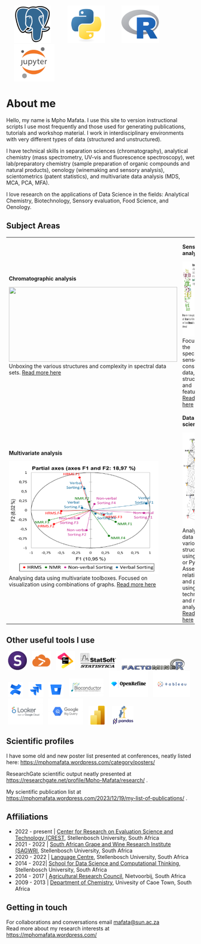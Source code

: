 <p>
 		<img height="100" src="./assets/postgresql-original.svg" hspace="20" >
 		<img height="100" src="./assets/python-original.svg" hspace="20" >
 		<img height="100" src="./assets/r-original.svg" hspace="20" >
		<img height="100" src="./assets/jupyter.png" hspace="20" >
</p>

# About me
Hello, my name is Mpho Mafata. I use this site to version instructional scripts I use most frequently and those used for generating publications, tutorials and workshop material. I work in interdisciplinary environments with very different types of data (structured and unstructured). 

I have technical skills in separation sciences (chromatography), analytical chemistry (mass spectrometry, UV-vis and fluorescence spectroscopy), wet lab/preparatory chemistry (sample preparation of organic compounds and natural products), oenology (winemaking and sensory analysis), scientometrics (patent statistics), and multivariate data analysis (MDS, MCA, PCA, MFA). 

I love research on the applications of Data Science in the fields: Analytical Chemistry, Biotechnology, Sensory evaluation, Food Science, and Oenology.  

## Subject Areas

<table>
 <tr>
	 
<td>
	
__Chromatographic analysis__

<img height="200" src="./assets/tic_overlay.jpg" width="450">

<br clear="left"/>
<figcaption text-size-adjust: none>
	Unboxing the various structures and complexity in spectral data sets. <a href ="https://github.com/mpho-mafata/Chromatographic-data"> Read more here </a>
</figcaption>

</td>


<td>
	
__Sensory analysis__

<img height="200" src="./assets/sensory.png" width="450">

<br clear="left"/>
<figcaption text-size-adjust: none>
	Focused on the specifics of sensory and consumer data, their structures, and features. <a href ="https://github.com/mpho-mafata/Network-analysis-of-sensory-attributes"> Read more here </a>
</figcaption>
	
</td>
</tr>

 <tr>
	 
<td>


__Multivariate analysis__


<img height="300" src="./assets/MFA_biplot.png" width="400">

<br clear="left"/>
<figcaption text-size-adjust: none>
	Analysing data using multivariate toolboxes. Focused on visualization using combinations of graphs. <a href ="https://github.com/mpho-mafata/hplc_scanning"> Read more here </a>
</figcaption>
	
</td>

<td>

__Data science__

<img height="250" src="./assets/network_graph.jpeg" width="420">

<br clear="left"/>
<figcaption text-size-adjust: none>
	Analysing data of various structures using SQL, R or Python. Assessing relationships and patterns using fuzzy techniques and network analysis. <a href ="https://github.com/mpho-mafata/Network-analysis"> Read more here </a>
	
</figcaption>
  
</td>

 </tr>
</table>

## Other useful tools I use

<p>
		<img height="50" src="./assets/SIMCA.jpg" hspace="5" >
		<img height="50" src="./assets/xlstat.png" hspace="5" >
		<img height="50" src="./assets/jetbrains-original.svg" hspace="5" >
		<img height="50" src="./assets/statistica.png" hspace="5" >
		<img height="30" src="./assets/factominer.jpeg" hspace="5" >
		<img height="40" src="./assets/confluence-original.svg" hspace="5" >
		<img height="40" src="./assets/jira-original.svg" hspace="5" >
 		<img height="40" src="./assets/bitbucket-original.svg" hspace="5" >
		<img height="50" src="./assets/bioconductorlogo.jpeg" hspace="5" >
		<img height="70" src="./assets/openrefine.jpg" hspace="5" >
		<img height="70" src="./assets/Tableau.svg" hspace="5" >
		<img height="70" src="./assets/looker-by-google-cloud.jpeg" hspace="5" >
		<img height="70" src="./assets/google-bigquery.jpeg" hspace="5" >
		<img height="50" src="./assets/powerbi-original.svg" hspace="5" >
		<img height="50" src="./assets/pandas-python.png" hspace="5" >
		
 		
	
</p>

## Scientific profiles
I have  some old and new poster list presented at conferences, neatly listed here: https://mphomafata.wordpress.com/category/posters/

ResearchGate scientific output neatly presented at https://researchgate.net/profile/Mpho-Mafata/research/ .

My scientific publication list at https://mphomafata.wordpress.com/2023/12/19/my-list-of-publications/ .

## Affiliations

* 2022 - present | [Center for Research on Evaluation Science and Technology (CREST](https://www0.sun.ac.za/crest/), Stellenbosch University, South Africa
* 2021 - 2022 | [South African Grape and Wine Research Institute (SAGWRI](https://sagwri.sun.ac.za/), Stellenbosch University, South Africa
* 2020 - 2022 | [Language Centre](https://languagecentre.sun.ac.za/writing-lab/), Stellenbosch University, South Africa
* 2014 - 2022| [School for Data Science and Computational Thinking](https://www.sun.ac.za/english/data-science-and-computational-thinking), Stellenbosch University, South Africa
* 2014 - 2017 | [Agricultural Research Council](https://www.arc.agric.za/arc-infruitec-nietvoorbij/Pages/ARC-InfrNietv-Homepage.aspx), Nietvoorbij, South Africa
* 2009 - 2013 | [Department of Chemistry](https://science.uct.ac.za/department-chemistry), Univesity of Caoe Town, South Africa

## Getting in touch

For collaborations and conversations email  mafata@sun.ac.za 
<br clear="left"/>
Read more about my research interests at https://mphomafata.wordpress.com/ 
